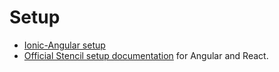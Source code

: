 # Setup

* [Ionic-Angular setup](./ionic-angular-setup.md)
* [Official Stencil setup documentation](https://stenciljs.com/docs/framework-integration/) for Angular and React.
